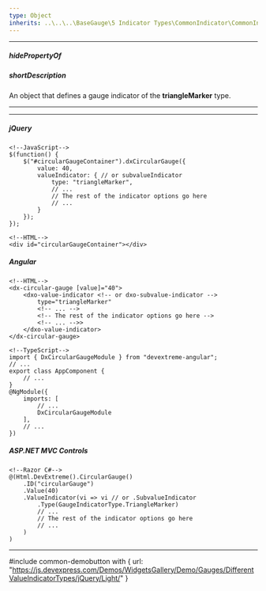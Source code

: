 ```yaml
---
type: Object
inherits: ..\..\..\BaseGauge\5 Indicator Types\CommonIndicator\CommonIndicator.md
---
```

---
##### hidePropertyOf

##### shortDescription
An object that defines a gauge indicator of the **triangleMarker** type.

---
---
##### jQuery  

    <!--JavaScript-->
    $(function() {
        $("#circularGaugeContainer").dxCircularGauge({
            value: 40,
            valueIndicator: { // or subvalueIndicator
                type: "triangleMarker",
                // ...
                // The rest of the indicator options go here
                // ...
            }
        });
    });

    <!--HTML-->
    <div id="circularGaugeContainer"></div>

##### Angular  

    <!--HTML-->
    <dx-circular-gauge [value]="40">
        <dxo-value-indicator <!-- or dxo-subvalue-indicator -->
            type="triangleMarker"
            <!-- ... -->
            <!-- The rest of the indicator options go here -->
            <!-- ... -->>
        </dxo-value-indicator>
    </dx-circular-gauge>

    <!--TypeScript-->
    import { DxCircularGaugeModule } from "devextreme-angular";
    // ...
    export class AppComponent {
        // ...
    }
    @NgModule({
        imports: [
            // ...
            DxCircularGaugeModule
        ],
        // ...
    })

##### ASP.NET MVC Controls
    
    <!--Razor C#-->
    @(Html.DevExtreme().CircularGauge()
        .ID("circularGauge")
        .Value(40)
        .ValueIndicator(vi => vi // or .SubvalueIndicator
            .Type(GaugeIndicatorType.TriangleMarker)
            // ...
            // The rest of the indicator options go here
            // ...
        )
    )

---

#include common-demobutton with {
    url: "https://js.devexpress.com/Demos/WidgetsGallery/Demo/Gauges/DifferentValueIndicatorTypes/jQuery/Light/"
}